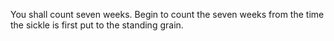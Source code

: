 You shall count seven weeks. Begin to count the seven weeks from the time the sickle is first put to the standing grain.
